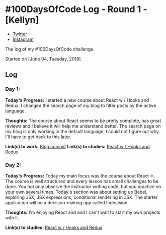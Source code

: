 # #100DaysOfCode Log - Round 1 - [Kellyn]

- [Twitter](https://twitter.com/kellynvd)
- [Instagram](https://www.instagram.com/kellynvd/)

The log of my #100DaysOfCode challenge.

Started on [June 04, Tuesday, 2019].

## Log

### Day 1:

**Today's Progress:** I started a new course about React w / Hooks and Redux. I changed the search page of my blog to filter posts by the active language.

**Thoughts:** The course about React seems to be pretty complete, has great reviews and I believe it will help me understand better. The search page on my blog is only working in the default language, I could not figure out why. I'll have to get back to this later.

**Link(s) to work:** [Blog commit](https://github.com/kellynvd/kellynvd.github.io/commit/b33ff56db0a68cc0dd3d8c43005db1ea3f42459d)
**Link(s) to studies:** [React w / Hooks and Redux](https://www.udemy.com/react-2nd-edition/)

### Day 2:

**Today's Progress:** Today my main focus was the course about React ⚛️. The course is well structured and every lesson has small challenges to be done. You not only observe the instructor writing code, but you practice on your own several times. Today's section was about setting up Babel, exploring JSX, JSX expressions, conditional rendering in JSX. The starter application will be a decision-making app called Indecision.

**Thoughts:** I'm enjoying React and and I can't wait to start my own projects with it.

**Link(s) to studies:** [React w / Hooks and Redux](https://www.udemy.com/react-2nd-edition/)
